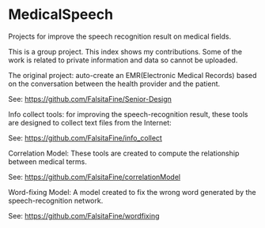 # MedicalSpeech
Projects for improve the speech recognition result on medical fields.

This is a group project. This index shows my contributions. Some of the work is related to private information and data so cannot be uploaded.

The original project: auto-create an EMR(Electronic Medical Records) based on the conversation between the health provider and the patient.

See:
https://github.com/FalsitaFine/Senior-Design


Info collect tools: for improving the speech-recognition result, these tools are designed to collect text files from the Internet:

See:
https://github.com/FalsitaFine/info_collect

Correlation Model:
These tools are created to compute the relationship between medical terms.

See:
https://github.com/FalsitaFine/correlationModel


Word-fixing Model:
A model created to fix the wrong word generated by the speech-recognition network.

See:
https://github.com/FalsitaFine/wordfixing


